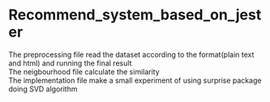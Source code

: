 # Recommend_system_based_on_jester
The preprocessing file read the dataset according to the format(plain text and html) and running the final result<br/>
The neigbourhood file calculate the similarity <br/>
The implementation file make a small experiment of using surprise package doing SVD algorithm
